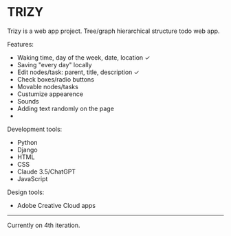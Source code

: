 # TRIZY

Trizy is a web app project. 
Tree/graph hierarchical structure todo web app.

Features:

- Waking time, day of the week, date, location ✓
- Saving "every day" locally
- Edit nodes/task: parent, title, description ✓
- Check boxes/radio buttons
- Movable nodes/tasks
- Custumize appearence
- Sounds
- Adding text randomly on the page
- 

Development tools:

- Python
- Django
- HTML
- CSS
- Claude 3.5/ChatGPT
- JavaScript

Design tools:

- Adobe Creative Cloud apps

___________________________

Currently on 4th iteration.
